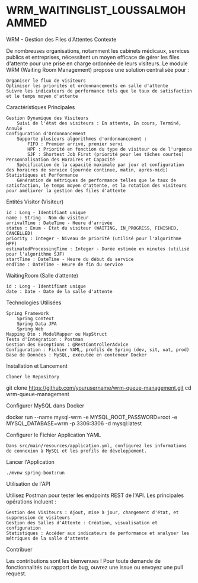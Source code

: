 # WRM_WAITINGLIST_LOUSSALMOHAMMED
WRM - Gestion des Files d'Attentes
Contexte

De nombreuses organisations, notamment les cabinets médicaux, services publics et entreprises, nécessitent un moyen efficace de gérer les files d'attente pour une prise en charge ordonnée de leurs visiteurs. Le module WRM (Waiting Room Management) propose une solution centralisée pour :

    Organiser le flux de visiteurs
    Optimiser les priorités et ordonnancements en salle d'attente
    Suivre les indicateurs de performance tels que le taux de satisfaction et le temps moyen d'attente

Caractéristiques Principales

    Gestion Dynamique des Visiteurs
        Suivi de l'état des visiteurs : En attente, En cours, Terminé, Annulé
    Configuration d'Ordonnancement
        Supporte plusieurs algorithmes d'ordonnancement :
            FIFO : Premier arrivé, premier servi
            HPF : Priorité en fonction du type de visiteur ou de l'urgence
            SJF : Shortest Job First (priorité pour les tâches courtes)
    Personnalisation des Horaires et Capacité
        Spécification de la capacité maximale par jour et configuration des horaires de service (journée continue, matin, après-midi)
    Statistiques et Performance
        Génération de métriques de performance telles que le taux de satisfaction, le temps moyen d'attente, et la rotation des visiteurs pour améliorer la gestion des files d'attente

Entités
Visitor (Visiteur)

    id : Long - Identifiant unique
    name : String - Nom du visiteur
    arrivalTime : DateTime - Heure d'arrivée
    status : Enum - État du visiteur (WAITING, IN_PROGRESS, FINISHED, CANCELLED)
    priority : Integer - Niveau de priorité (utilisé pour l'algorithme HPF)
    estimatedProcessingTime : Integer - Durée estimée en minutes (utilisé pour l'algorithme SJF)
    startTime : DateTime - Heure du début du service
    endTime : DateTime - Heure de fin du service

WaitingRoom (Salle d’attente)

    id : Long - Identifiant unique
    date : Date - Date de la salle d'attente

Technologies Utilisées

    Spring Framework
        Spring Context
        Spring Data JPA
        Spring Web
    Mapping Dto : ModelMapper ou MapStruct
    Tests d'Intégration : Postman
    Gestion des Exceptions : @RestControllerAdvice
    Configuration : Fichier YAML, profils de Spring (dev, sit, uat, prod)
    Base de Données : MySQL, exécutée en conteneur Docker

Installation et Lancement

    Cloner le Repository

git clone https://github.com/yourusername/wrm-queue-management.git
cd wrm-queue-management

Configurer MySQL dans Docker

docker run --name mysql-wrm -e MYSQL_ROOT_PASSWORD=root -e MYSQL_DATABASE=wrm -p 3306:3306 -d mysql:latest

Configurer le Fichier Application YAML

    Dans src/main/resources/application.yml, configurez les informations de connexion à MySQL et les profils de développement.

Lancer l'Application

    ./mvnw spring-boot:run

Utilisation de l'API

Utilisez Postman pour tester les endpoints REST de l'API. Les principales opérations incluent :

    Gestion des Visiteurs : Ajout, mise à jour, changement d'état, et suppression de visiteurs
    Gestion des Salles d'Attente : Création, visualisation et configuration
    Statistiques : Accéder aux indicateurs de performance et analyser les métriques de la salle d'attente

Contribuer

Les contributions sont les bienvenues ! Pour toute demande de fonctionnalités ou rapport de bug, ouvrez une issue ou envoyez une pull request.
